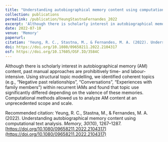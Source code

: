 ```yaml
---
title: "Understanding autobiographical memory content using computational text analysis"
collection: publications
permalink: /publication/YeungStastnaFernandes_2022
excerpt: 'Although there is scholarly interest in autobiographical memory (AM) content, past manual approaches are prohibitively time- and labour-intensive. Using structural topic modelling, we identified coherent topics (e.g., “Negative past relationships”, “Conversations”, “Experiences with family members”) within recurrent IAMs and found that topic use significantly differed depending on the valence of these memories. Computational methods allowed us to analyze AM content at an unprecedented scope and scale.'
date: 2022-07-10
venue: 'Memory'
paperurl: 
citation: 'Yeung, R. C., Stastna, M., & Fernandes, M. A. (2022). Understanding autobiographical memory content using computational text analysis. <i>Memory</i>, <i>30</i>(10), 1267–1287. https://doi.org/10.1080/09658211.2022.2104317'
doi: https://doi.org/10.1080/09658211.2022.2104317
osf: https://doi.org/10.17605/OSF.IO/3584C
---
```

Although there is scholarly interest in autobiographical memory (AM) content, past manual approaches are prohibitively time- and labour-intensive. Using structural topic modelling, we identified coherent topics (e.g., “Negative past relationships”, “Conversations”, “Experiences with family members”) within recurrent IAMs and found that topic use significantly differed depending on the valence of these memories. Computational methods allowed us to analyze AM content at an unprecedented scope and scale.

Recommended citation: Yeung, R. C., Stastna, M., & Fernandes, M. A. (2022). Understanding autobiographical memory content using computational text analysis. *Memory*, *30*(10), 1267–1287. [https://doi.org/10.1080/09658211.2022.2104317](https://doi.org/10.1080/09658211.2022.2104317)